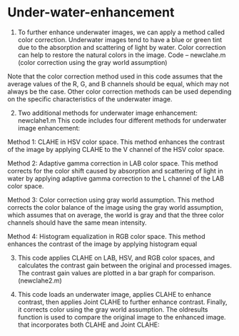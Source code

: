 # Under-water-enhancement
1. To further enhance underwater images, we can apply a method called color correction. Underwater images tend to have a blue or green tint due to the absorption and scattering of light by water. Color correction can help to restore the natural colors in the image.
Code – newclahe.m (color correction using the gray world assumption)

Note that the color correction method used in this code assumes that the average values of the R, G, and B channels should be equal, which may not always be the case. Other color correction methods can be used depending on the specific characteristics of the underwater image.


2. Two additional methods for underwater image enhancement: newclahe1.m
This code includes four different methods for underwater image enhancement:

Method 1: CLAHE in HSV color space. This method enhances the contrast of the image by applying CLAHE to the V channel of the HSV color space.

Method 2: Adaptive gamma correction in LAB color space. This method corrects for the color shift caused by absorption and scattering of light in water by applying adaptive gamma correction to the L channel of the LAB color space.

Method 3: Color correction using gray world assumption. This method corrects the color balance of the image using the gray world assumption, which assumes that on average, the world is gray and that the three color channels should have the same mean intensity.

Method 4: Histogram equalization in RGB color space. This method enhances the contrast of the image by applying histogram equal



3. This code applies CLAHE on LAB, HSV, and RGB color spaces, and calculates the contrast gain between the original and processed images. The contrast gain values are plotted in a bar graph for comparison.
(newclahe2.m)



4. This code loads an underwater image, applies CLAHE to enhance contrast, then applies Joint CLAHE to further enhance contrast. Finally, it corrects color using the gray world assumption. The oldresults function is used to compare the original image to the enhanced image.
that incorporates both CLAHE and Joint CLAHE:
